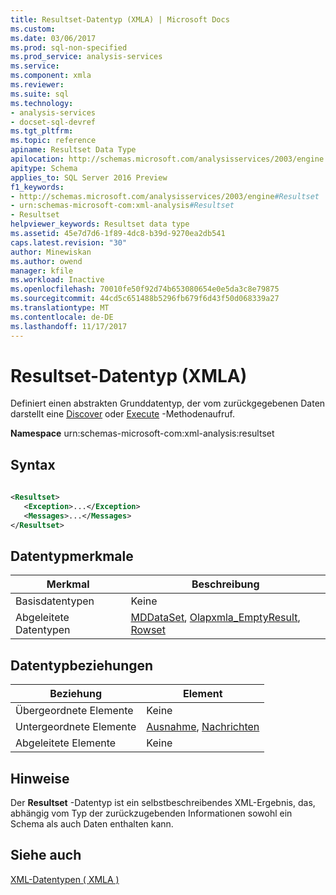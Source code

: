 ```yaml
---
title: Resultset-Datentyp (XMLA) | Microsoft Docs
ms.custom: 
ms.date: 03/06/2017
ms.prod: sql-non-specified
ms.prod_service: analysis-services
ms.service: 
ms.component: xmla
ms.reviewer: 
ms.suite: sql
ms.technology:
- analysis-services
- docset-sql-devref
ms.tgt_pltfrm: 
ms.topic: reference
apiname: Resultset Data Type
apilocation: http://schemas.microsoft.com/analysisservices/2003/engine
apitype: Schema
applies_to: SQL Server 2016 Preview
f1_keywords:
- http://schemas.microsoft.com/analysisservices/2003/engine#Resultset
- urn:schemas-microsoft-com:xml-analysis#Resultset
- Resultset
helpviewer_keywords: Resultset data type
ms.assetid: 45e7d7d6-1f89-4dc8-b39d-9270ea2db541
caps.latest.revision: "30"
author: Minewiskan
ms.author: owend
manager: kfile
ms.workload: Inactive
ms.openlocfilehash: 70010fe50f92d74b653080654e0e5da3c8e79875
ms.sourcegitcommit: 44cd5c651488b5296fb679f6d43f50d068339a27
ms.translationtype: MT
ms.contentlocale: de-DE
ms.lasthandoff: 11/17/2017
---
```

# <a name="resultset-data-type-xmla"></a>Resultset-Datentyp (XMLA)
  Definiert einen abstrakten Grunddatentyp, der vom zurückgegebenen Daten darstellt eine [Discover](../../../analysis-services/xmla/xml-elements-methods-discover.md) oder [Execute](../../../analysis-services/xmla/xml-elements-methods-execute.md) -Methodenaufruf.  
  
 **Namespace** urn:schemas-microsoft-com:xml-analysis:resultset  
  
## <a name="syntax"></a>Syntax  
  
```xml  
  
<Resultset>  
   <Exception>...</Exception>  
   <Messages>...</Messages>  
</Resultset>  
```  
  
## <a name="data-type-characteristics"></a>Datentypmerkmale  
  
|Merkmal|Beschreibung|  
|--------------------|-----------------|  
|Basisdatentypen|Keine|  
|Abgeleitete Datentypen|[MDDataSet](../../../analysis-services/xmla/xml-data-types/mddataset-data-type-xmla.md), [Olapxmla_EmptyResult](../../../analysis-services/xmla/xml-data-types/emptyresult-data-type-xmla.md), [Rowset](../../../analysis-services/xmla/xml-data-types/rowset-data-type-xmla.md)|  
  
## <a name="data-type-relationships"></a>Datentypbeziehungen  
  
|Beziehung|Element|  
|------------------|-------------|  
|Übergeordnete Elemente|Keine|  
|Untergeordnete Elemente|[Ausnahme](../../../analysis-services/xmla/xml-elements-properties/exception-element-xmla.md), [Nachrichten](../../../analysis-services/xmla/xml-elements-properties/messages-element-xmla.md)|  
|Abgeleitete Elemente|Keine|  
  
## <a name="remarks"></a>Hinweise  
 Der **Resultset** -Datentyp ist ein selbstbeschreibendes XML-Ergebnis, das, abhängig vom Typ der zurückzugebenden Informationen sowohl ein Schema als auch Daten enthalten kann.  
  
## <a name="see-also"></a>Siehe auch  
 [XML-Datentypen &#40; XMLA &#41;](../../../analysis-services/xmla/xml-data-types/xml-data-types-xmla.md)  
  
  
